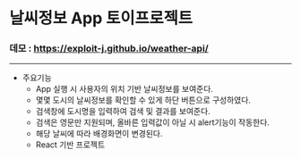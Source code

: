 # 날씨정보 App 토이프로젝트
### 데모 : https://exploit-j.github.io/weather-api/
-------
* 주요기능
  * App 실행 시 사용자의 위치 기반 날씨정보를 보여준다.
  * 몇몇 도시의 날씨정보를 확인할 수 있게 하단 버튼으로 구성하였다.
  * 검색창에 도시명을 입력하여 검색 및 결과를 보여준다.
  * 검색은 영문만 지원되며, 올바른 입력값이 아닐 시 alert기능이 작동한다.
  * 해당 날씨에 따라 배경화면이 변경된다.
  * React 기반 프로젝트
